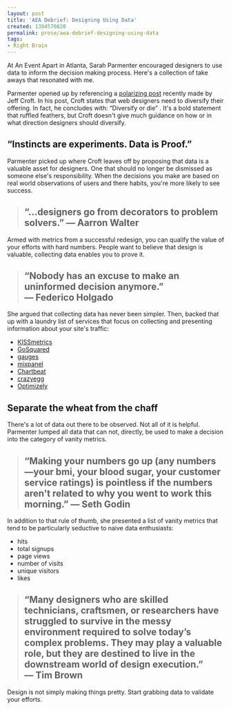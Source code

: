 ```yaml
---
layout: post
title: 'AEA Debrief: Designing Using Data'
created: 1394570820
permalink: prose/aea-debrief-designing-using-data
tags:
- Right Brain
---
```

At An Event Apart in Atlanta, Sarah Parmenter encouraged designers to use data to inform the decision making process. Here's a collection of take aways that resonated with me.

Parmenter opened up by referencing a [polarizing post](http://jeffcroft.com/blog/2014/jan/03/web-standards-killed-the-html-star) recently made by Jeff Croft. In his post, Croft states that web designers need to diversify their offering. In fact, he concludes with: “Diversify or die” . It's a bold statement that ruffled feathers, but Croft doesn't give much guidance on how or in what direction designers should diversify. 

## “Instincts are experiments. Data is Proof.”

Parmenter picked up where Croft leaves off by proposing that data is a valuable asset for designers. One that should no longer be dismissed as someone else's responsibility. When the decisions you make are based on real world observations of users and there habits, you're more likely to see success. 

> ## “…designers go from decorators to problem solvers.” —&nbsp;Aarron&nbsp;Walter

Armed with metrics from a successful redesign, you can qualify the value of your efforts with hard numbers. People want to believe that design is valuable, collecting data enables you to prove it.  

> ## “Nobody has an excuse to make an uninformed decision anymore.” —&nbsp;Federico&nbsp;Holgado

She argued that collecting data has never been simpler. Then, backed that up with a laundry list of services that focus on collecting and presenting information about your site's traffic:

* [KISSmetrics](https://www.kissmetrics.com/)
* [GoSquared](https://www.gosquared.com/)
* [gauges](http://get.gaug.es/)
* [mixpanel](https://mixpanel.com/)
* [Chartbeat](https://chartbeat.com/)
* [crazyegg](http://www.crazyegg.com/)
* [Optimizely](https://www.optimizely.com/)

## Separate the wheat from the chaff

There's a lot of data out there to be observed. Not all of it is helpful. Parmenter lumped all data that can not, directly, be used to make a decision into the category of vanity metrics. 

> ## “Making your numbers go up (any numbers—your bmi, your blood sugar, your customer service ratings) is pointless if the numbers aren't related to why you went to work this morning.” —&nbsp;Seth&nbsp;Godin

In addition to that rule of thumb, she presented a list of vanity metrics that tend to be particularly seductive to naive data enthusiasts:

- hits
- total signups
- page views
- number of visits
- unique visitors
- likes

> ## “Many designers who are skilled technicians, craftsmen, or researchers have struggled to survive in the messy environment required to solve today’s complex problems. They may play a valuable role, but they are destined to live in the downstream world of design execution.” —&nbsp;Tim&nbsp;Brown

Design is not simply making things pretty. Start grabbing data to validate your efforts. 
